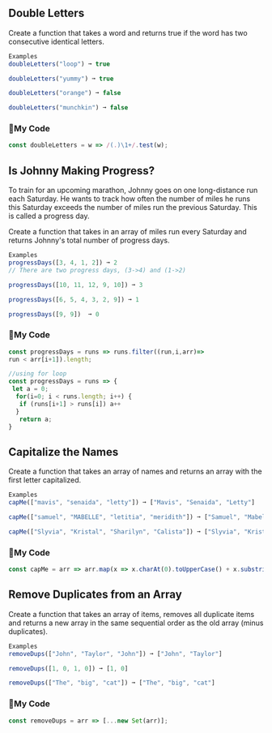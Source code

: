 ## Double Letters
Create a function that takes a word and returns true if the word has two consecutive identical letters.
```js
Examples
doubleLetters("loop") ➞ true

doubleLetters("yummy") ➞ true

doubleLetters("orange") ➞ false

doubleLetters("munchkin") ➞ false
```
### :wrench:My Code
```js
const doubleLetters = w => /(.)\1+/.test(w);
```

## Is Johnny Making Progress?
To train for an upcoming marathon, Johnny goes on one long-distance run each Saturday. He wants to track how often the number of miles he runs this Saturday exceeds the number of miles run the previous Saturday. This is called a progress day.

Create a function that takes in an array of miles run every Saturday and returns Johnny's total number of progress days.
```js
Examples
progressDays([3, 4, 1, 2]) ➞ 2
// There are two progress days, (3->4) and (1->2)

progressDays([10, 11, 12, 9, 10]) ➞ 3

progressDays([6, 5, 4, 3, 2, 9]) ➞ 1

progressDays([9, 9])  ➞ 0
```
### :nut_and_bolt:My Code
```js
const progressDays = runs => runs.filter((run,i,arr)=>
run < arr[i+1]).length;

//using for loop
const progressDays = runs => {
 let a = 0;
  for(i=0; i < runs.length; i++) {
   if (runs[i+1] > runs[i]) a++
  }
   return a;
}
```

## Capitalize the Names
Create a function that takes an array of names and returns an array with the first letter capitalized.
```js
Examples
capMe(["mavis", "senaida", "letty"]) ➞ ["Mavis", "Senaida", "Letty"]

capMe(["samuel", "MABELLE", "letitia", "meridith"]) ➞ ["Samuel", "Mabelle", "Letitia", "Meridith"]

capMe(["Slyvia", "Kristal", "Sharilyn", "Calista"]) ➞ ["Slyvia", "Kristal", "Sharilyn", "Calista"]
```
### :hammer:My Code
```js
const capMe = arr => arr.map(x => x.charAt(0).toUpperCase() + x.substring(1).toLowerCase());
```

## Remove Duplicates from an Array
Create a function that takes an array of items, removes all duplicate items and returns a new array in the same sequential order as the old array (minus duplicates).
```js
Examples
removeDups(["John", "Taylor", "John"]) ➞ ["John", "Taylor"]

removeDups([1, 0, 1, 0]) ➞ [1, 0]

removeDups(["The", "big", "cat"]) ➞ ["The", "big", "cat"]
```
### :electric_plug:My Code
```js
const removeDups = arr => [...new Set(arr)];
```


